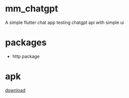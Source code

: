 # mm_chatgpt
A simple flutter chat app testing chatgpt api with simple ui 

# packages
- http package

# apk 
[download](https://drive.google.com/file/d/1BqJuCeqRwi9urGDGYYaZ4BEhyNJ_3maF/view?usp=share_link)


